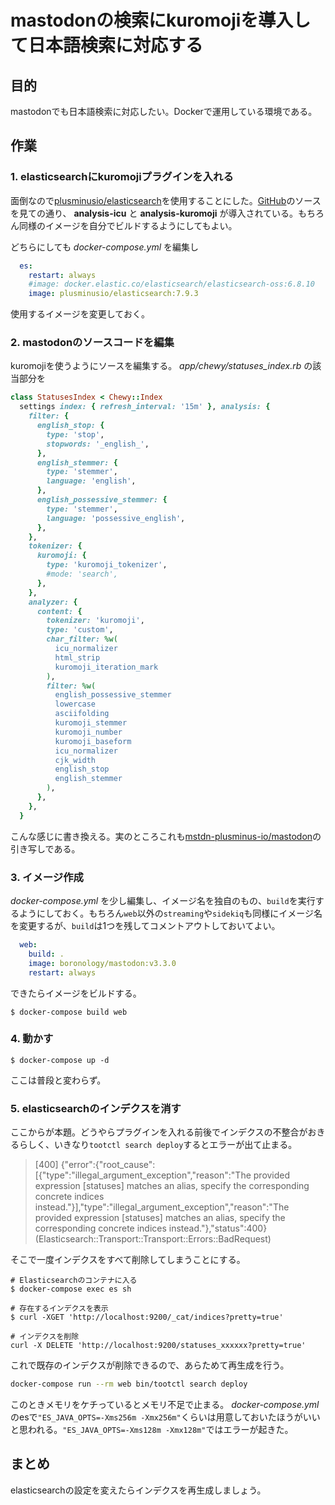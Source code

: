 # mastodonの検索にkuromojiを導入して日本語検索に対応する

## 目的
mastodonでも日本語検索に対応したい。Dockerで運用している環境である。

## 作業

### 1. elasticsearchにkuromojiプラグインを入れる
面倒なので[plusminusio/elasticsearch](https://hub.docker.com/r/plusminusio/elasticsearch)を使用することにした。[GitHub](https://github.com/mstdn-plusminus-io/elasticsearch)のソースを見ての通り、 **analysis-icu** と **analysis-kuromoji** が導入されている。もちろん同様のイメージを自分でビルドするようにしてもよい。

どちらにしても *docker-compose.yml* を編集し

```yml
  es:
    restart: always
    #image: docker.elastic.co/elasticsearch/elasticsearch-oss:6.8.10
    image: plusminusio/elasticsearch:7.9.3
```

使用するイメージを変更しておく。

### 2. mastodonのソースコードを編集
kuromojiを使うようにソースを編集する。
*app/chewy/statuses_index.rb* の該当部分を

```rb
class StatusesIndex < Chewy::Index
  settings index: { refresh_interval: '15m' }, analysis: {
    filter: {
      english_stop: {
        type: 'stop',
        stopwords: '_english_',
      },
      english_stemmer: {
        type: 'stemmer',
        language: 'english',
      },
      english_possessive_stemmer: {
        type: 'stemmer',
        language: 'possessive_english',
      },
    },
    tokenizer: {
      kuromoji: {
        type: 'kuromoji_tokenizer',
        #mode: 'search',
      },
    },
    analyzer: {
      content: {
        tokenizer: 'kuromoji',
        type: 'custom',
        char_filter: %w(
          icu_normalizer
          html_strip
          kuromoji_iteration_mark
        ),
        filter: %w(
          english_possessive_stemmer
          lowercase
          asciifolding
          kuromoji_stemmer
          kuromoji_number
          kuromoji_baseform
          icu_normalizer
          cjk_width
          english_stop
          english_stemmer
        ),
      },
    },
  }
```
こんな感じに書き換える。実のところこれも[mstdn-plusminus-io/mastodon](https://github.com/mstdn-plusminus-io/mastodon)の引き写しである。


### 3. イメージ作成
*docker-compose.yml* を少し編集し、イメージ名を独自のもの、`build`を実行するようにしておく。もちろん`web`以外の`streaming`や`sidekiq`も同様にイメージ名を変更するが、`build`は1つを残してコメントアウトしておいてよい。

```yaml
  web:
    build: .
    image: boronology/mastodon:v3.3.0
    restart: always
```

できたらイメージをビルドする。

```shell
$ docker-compose build web
```

### 4. 動かす
```shell
$ docker-compose up -d
```

ここは普段と変わらず。

### 5. elasticsearchのインデクスを消す
ここからが本題。どうやらプラグインを入れる前後でインデクスの不整合がおきるらしく、いきなり`tootctl search deploy`するとエラーが出て止まる。

> [400] {"error":{"root_cause":[{"type":"illegal_argument_exception","reason":"The provided expression [statuses] matches an alias, specify the corresponding concrete indices instead."}],"type":"illegal_argument_exception","reason":"The provided expression [statuses] matches an alias, specify the corresponding concrete indices instead."},"status":400} (Elasticsearch::Transport::Transport::Errors::BadRequest)

そこで一度インデクスをすべて削除してしまうことにする。

```shell
# Elasticsearchのコンテナに入る
$ docker-compose exec es sh

# 存在するインデクスを表示
$ curl -XGET 'http://localhost:9200/_cat/indices?pretty=true'

# インデクスを削除
curl -X DELETE 'http://localhost:9200/statuses_xxxxxx?pretty=true'
```

これで既存のインデクスが削除できるので、あらためて再生成を行う。

```sh
docker-compose run --rm web bin/tootctl search deploy
```

このときメモリをケチっているとメモリ不足で止まる。 *docker-compose.yml*のesで`"ES_JAVA_OPTS=-Xms256m -Xmx256m"`くらいは用意しておいたほうがいいと思われる。`"ES_JAVA_OPTS=-Xms128m -Xmx128m"`ではエラーが起きた。

## まとめ
elasticsearchの設定を変えたらインデクスを再生成しましょう。

